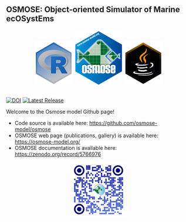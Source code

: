 ## OSMOSE: Object-oriented Simulator of Marine ecOSystEms

<div align="center">
  <img src="https://github.com/osmose-model/.github/blob/master/profile/pictures/r-picture.png?raw=true" height=120pt>
  <img src="https://github.com/osmose-model/.github/blob/master/profile/pictures/sticker_osmose.png?raw=true" height=150pt>
  <img src="https://github.com/osmose-model/.github/blob/master/profile/pictures/java-picture.png?raw=true" height=120pt>
</div>

</br>

[![DOI](https://zenodo.org/badge/48296200.svg)](https://zenodo.org/badge/latestdoi/48296200)
[![Latest Release](https://img.shields.io/github/release/osmose-model/osmose.svg)](https://github.com/osmose-model/osmose/releases)

Welcome to the Osmose model Github page!

- Code source is available here: https://github.com/osmose-model/osmose
- OSMOSE web page (publications, gallery) is available here: https://osmose-model.org/
- OSMOSE documentation is available here: https://zenodo.org/record/5766976

<div align="center">
  <img src="https://github.com/osmose-model/osmose-logos/blob/master/OSMOSE_QR.png?raw=true" height=150pt>
</div>
